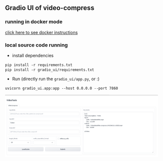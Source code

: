 ## Gradio UI of video-compress 

### running in docker mode

[click here to see docker instructions](../docker/gradio/README.md)


### local source code running

- install dependencies
```shell
pip install -r requirements.txt
pip install -r gradio_ui/requirements.txt
```

- Run (directly run the `gradio_ui/app.py`, or :)
```shell
uvicorn gradio_ui.app:app --host 0.0.0.0 --port 7860
```


![gradio_ui](../screenshots/gradio-ui.png)